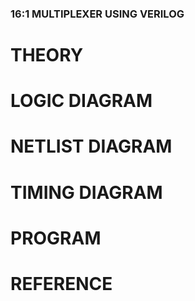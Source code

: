 ### 16:1  MULTIPLEXER  USING VERILOG

# THEORY

# LOGIC DIAGRAM

# NETLIST DIAGRAM

# TIMING DIAGRAM

# PROGRAM

# REFERENCE
